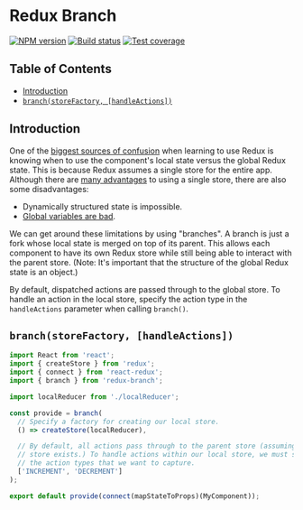 # Redux Branch

[![NPM version][npm-image]][npm-url]
[![Build status][travis-image]][travis-url]
[![Test coverage][codecov-image]][codecov-url]

## Table of Contents
* [Introduction](#introduction)
* [`branch(storeFactory, [handleActions])`](#branchstorefactory-handleactions)

## Introduction
One of the [biggest sources of confusion](https://github.com/reactjs/redux/issues/1385) when learning to use Redux is knowing when to use the component's local state versus the global Redux state. This is because Redux assumes a single store for the entire app. Although there are [many advantages](http://stackoverflow.com/questions/32461229/why-use-redux-over-facebook-flux) to using a single store, there are also some disadvantages:

* Dynamically structured state is impossible.
* [Global variables are bad](http://c2.com/cgi/wiki?GlobalVariablesAreBad).

We can get around these limitations by using "branches". A branch is just a fork whose local state is merged on top of its parent. This allows each component to have its own Redux store while still being able to interact with the parent store. (Note: It's important that the structure of the global Redux state is an object.)

By default, dispatched actions are passed through to the global store. To handle an action in the local store, specify the action type in the `handleActions` parameter when calling `branch()`.

## `branch(storeFactory, [handleActions])`
```js
import React from 'react';
import { createStore } from 'redux';
import { connect } from 'react-redux';
import { branch } from 'redux-branch';

import localReducer from './localReducer';

const provide = branch(
  // Specify a factory for creating our local store.
  () => createStore(localReducer),

  // By default, all actions pass through to the parent store (assuming a parent
  // store exists.) To handle actions within our local store, we must specify
  // the action types that we want to capture.
  ['INCREMENT', 'DECREMENT']
);

export default provide(connect(mapStateToProps)(MyComponent));
```

[npm-image]: https://img.shields.io/npm/v/redux-branch.svg?style=flat-square
[npm-url]: https://www.npmjs.com/package/redux-branch
[travis-image]: https://img.shields.io/travis/stephenbunch/redux-branch.svg?style=flat-square
[travis-url]: https://travis-ci.org/stephenbunch/redux-branch
[codecov-image]: https://img.shields.io/codecov/c/github/stephenbunch/redux-branch.svg?style=flat-square
[codecov-url]: https://codecov.io/github/stephenbunch/redux-branch
